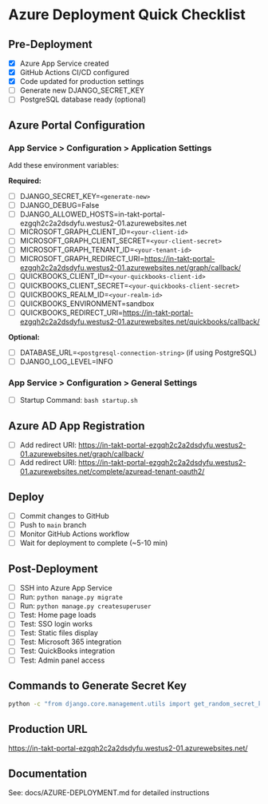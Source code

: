 # Azure Deployment Quick Checklist

## Pre-Deployment
- [x] Azure App Service created
- [x] GitHub Actions CI/CD configured
- [x] Code updated for production settings
- [ ] Generate new DJANGO_SECRET_KEY
- [ ] PostgreSQL database ready (optional)

## Azure Portal Configuration

### App Service > Configuration > Application Settings
Add these environment variables:

**Required:**
- [ ] DJANGO_SECRET_KEY=`<generate-new>`
- [ ] DJANGO_DEBUG=False
- [ ] DJANGO_ALLOWED_HOSTS=in-takt-portal-ezgqh2c2a2dsdyfu.westus2-01.azurewebsites.net
- [ ] MICROSOFT_GRAPH_CLIENT_ID=`<your-client-id>`
- [ ] MICROSOFT_GRAPH_CLIENT_SECRET=`<your-client-secret>`
- [ ] MICROSOFT_GRAPH_TENANT_ID=`<your-tenant-id>`
- [ ] MICROSOFT_GRAPH_REDIRECT_URI=https://in-takt-portal-ezgqh2c2a2dsdyfu.westus2-01.azurewebsites.net/graph/callback/
- [ ] QUICKBOOKS_CLIENT_ID=`<your-quickbooks-client-id>`
- [ ] QUICKBOOKS_CLIENT_SECRET=`<your-quickbooks-client-secret>`
- [ ] QUICKBOOKS_REALM_ID=`<your-realm-id>`
- [ ] QUICKBOOKS_ENVIRONMENT=sandbox
- [ ] QUICKBOOKS_REDIRECT_URI=https://in-takt-portal-ezgqh2c2a2dsdyfu.westus2-01.azurewebsites.net/quickbooks/callback/

**Optional:**
- [ ] DATABASE_URL=`<postgresql-connection-string>` (if using PostgreSQL)
- [ ] DJANGO_LOG_LEVEL=INFO

### App Service > Configuration > General Settings
- [ ] Startup Command: `bash startup.sh`

## Azure AD App Registration
- [ ] Add redirect URI: https://in-takt-portal-ezgqh2c2a2dsdyfu.westus2-01.azurewebsites.net/graph/callback/
- [ ] Add redirect URI: https://in-takt-portal-ezgqh2c2a2dsdyfu.westus2-01.azurewebsites.net/complete/azuread-tenant-oauth2/

## Deploy
- [ ] Commit changes to GitHub
- [ ] Push to `main` branch
- [ ] Monitor GitHub Actions workflow
- [ ] Wait for deployment to complete (~5-10 min)

## Post-Deployment
- [ ] SSH into Azure App Service
- [ ] Run: `python manage.py migrate`
- [ ] Run: `python manage.py createsuperuser`
- [ ] Test: Home page loads
- [ ] Test: SSO login works
- [ ] Test: Static files display
- [ ] Test: Microsoft 365 integration
- [ ] Test: QuickBooks integration
- [ ] Test: Admin panel access

## Commands to Generate Secret Key
```bash
python -c "from django.core.management.utils import get_random_secret_key; print(get_random_secret_key())"
```

## Production URL
https://in-takt-portal-ezgqh2c2a2dsdyfu.westus2-01.azurewebsites.net/

## Documentation
See: docs/AZURE-DEPLOYMENT.md for detailed instructions
